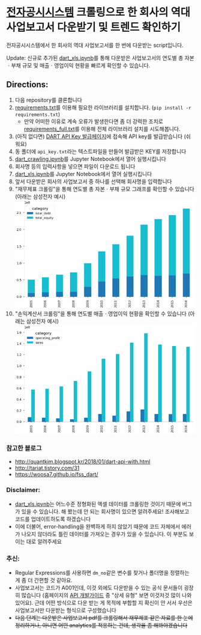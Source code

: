 # [전자공시시스템](http://dart.fss.or.kr/) 크롤링으로 한 회사의 역대 사업보고서 다운받기 및 트렌드 확인하기
전자공시시스템에서 한 회사의 역대 사업보고서를 한 번에 다운받는 script입니다.

Update: 신규로 추가된 [dart_xls.ipynb](https://github.com/seoweon/dart_reports/blob/master/dart_xls.ipynb)를 통해 다운받은 사업보고서의 연도별 총 자본ㆍ부채 규모 및 매출ㆍ영업이익 현황을 빠르게 확인할 수 있습니다. 

## Directions: 

1. 다음 repository를 클론합니다
2. [requirements.txt](https://github.com/seoweon/dart_reports/blob/master/requirements.txt)를 이용해 필요한 라이브러리를 설치합니다. (```pip install -r requirements.txt```)
    - 만약 어떠한 이유로 계속 오류가 발생한다면 좀 더 강력한 조치로 [requirements_full.txt](https://github.com/seoweon/dart_reports/blob/master/requirements_full.txt)를 이용해 전체 라이브러리 설치를 시도해봅니다. 
3. (아직 없다면) [DART API Key 발급페이지](http://dart.fss.or.kr/dsap001/apikeyManagement.do;jsessionid=Bs7AWiSzD8YmbBx0Zg3WoEixviKFJ7tL2OmeavY5lXpuYNh4MBmNjvvrgldaazhx.dart2_servlet_engine2)에 접속해 API key를 발급받습니다 (쉬워요)
4. 동 폴더에 ```api_key.txt```라는 텍스트파일을 만들어 발급받은 KEY를 저장합니다
5. [dart_crawling.ipynb](https://github.com/seoweon/dart_reports/blob/master/dart_crawling.ipynb)를 Jupyter Notebook에서 열어 실행시킵니다
6. 회사명 등의 입력사항을 넣으면 파일이 다운로드 됩니다
7. [dart_xls.ipynb](https://github.com/seoweon/dart_reports/blob/master/dart_xls.ipynb)를 Jupyter Notebook에서 열어 실행시킵니다
8. 앞서 다운받은 회사의 사업보고서 중 하나를 선택해 회사명을 입력합니다
9. "재무제표 크롤링"을 통해 연도별 총 자본ㆍ부채 규모 그래프를 확인할 수 있습니다 (아래는 삼성전자 예시)
![](pics/samsung_debt_equity.png)
10. "손익계산서 크롤링"을 통해 연도별 매출ㆍ영업이익 현황을 확인할 수 있습니다 (아래는 삼성전자 예시)
![](pics/samsung_sales_profit.png)

### 참고한 블로그
* http://quantkim.blogspot.kr/2018/01/dart-api-with.html
* http://tariat.tistory.com/31
* https://woosa7.github.io/fss_dart/

### Disclaimer:
* [dart_xls.ipynb](https://github.com/seoweon/dart_reports/blob/master/dart_xls.ipynb)는 어느수준 정형화된 엑셀 데이터를 크롤링한 것이기 때문에 버그가 있을 수 있습니다. 해 봤는데 안 되는 회사명이 있으면 알려주세요! 조사해보고 코드를 업데이트하도록 하겠습니다
* 이에 더불어, error-handling을 완벽하게 하지 않았기 때문에 코드 자체에서 에러가 나오지 않더라도 틀린 데이터를 가져오는 경우가 있을 수 있습니다. 이 부분도 보이는 대로 알려주세요


### 추신: 
* Regular Expressions를 사용하면 ```dm_no```같은 변수를 찾거나 폴더명을 정렬하는 게 좀 더 간편할 것 같아요.
* 사업보고서는 코드가 A001인데, 이것 외에도 다운받을 수 있는 공식 문서들이 굉장히 많습니다 (홈페이지의 [API 개발가이드](http://dart.fss.or.kr/dsap001/guide.do) 중 "상세 유형" 보면 이것저것 많이 나와있어요). 근데 어떤 방식으로 다운 받는 게 목적에 부합할 지 확신이 안 서서 우선은 사업보고서만 다운받는 형식으로 구성했습니다
* ~~다음 단계는 다운받은 사업보고서 pdf를 크롤링해서 재무제표 같은 자료를 한 눈에 정리하거나, 아니면 어떤 analytics를 적용하는 건데, 생각을 좀 해봐야겠습니다~~
